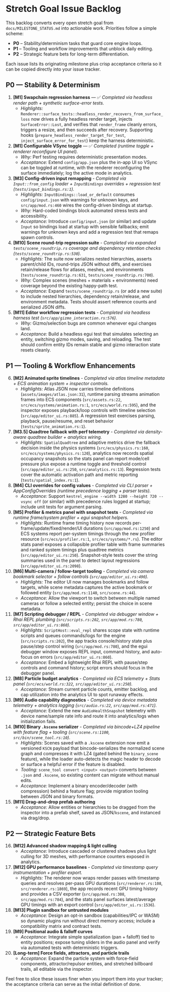 # Stretch Goal Issue Backlog

This backlog converts every open stretch goal from `docs/MILESTONE_STATUS.md` into actionable work. Priorities follow a simple scheme:

- **P0** – Stability/determinism tasks that guard core engine loops.
- **P1** – Tooling and workflow improvements that unblock daily editing.
- **P2** – Strategic feature bets for long-term differentiation.

Each issue lists its originating milestone plus crisp acceptance criteria so it can be copied directly into your issue tracker.

## P0 — Stability & Determinism

1. **[M1] Swapchain regression harness** — ✅ *Completed via headless render path + synthetic surface-error tests.*
   - *Highlights:* `Renderer::surface_tests::headless_render_recovers_from_surface_loss` now drives a fully headless render target, injects `SurfaceError::Lost`, and verifies that `render_frame` cleanly errors, triggers a resize, and then succeeds after recovery. Supporting hooks (`prepare_headless_render_target_for_test`, `inject_surface_error_for_test`) keep the harness deterministic.
2. **[M1] Configurable VSync toggle** — ✅ *Completed (runtime toggle + renderer reconfigure UI panel).*
   - *Why:* Perf testing requires deterministic presentation modes.
   - *Acceptance:* Extend `config/app.json` plus the in-app UI so VSync can be toggled at runtime, with the renderer reconfiguring the surface immediately; log the active mode in analytics.
3. **[M3] Config-driven input remapping** - *Completed via `Input::from_config` loader + `InputBindings` overrides + regression test (`tests/input_bindings.rs:1`).*
   - *Highlights:* `InputBindings::load_or_default` consumes `config/input.json` with warnings for unknown keys, and `src/app/mod.rs:460` wires the config-driven bindings at startup.
   - *Why:* Hard-coded bindings block automated stress tests and accessibility.
   - *Acceptance:* Introduce `config/input.json` (or similar) and update `Input` so bindings load at startup with sensible fallbacks; emit warnings for unknown keys and add a regression test that remaps spawn controls.
4. **[M10] Scene round-trip regression suite** - *Completed via expanded `tests/scene_roundtrip.rs` coverage and dependency retention checks (`tests/scene_roundtrip.rs:530`).*
   - *Highlights:* The suite now serializes nested hierarchies, asserts parent/child IDs, round-trips JSON without diffs, and exercises retain/release flows for atlases, meshes, and environments (`tests/scene_roundtrip.rs:631`, `tests/scene_roundtrip.rs:700`).
   - *Why:* Complex scenes (meshes + materials + environments) need coverage beyond the existing happy-path test.
   - *Acceptance:* Expand `tests/scene_roundtrip.rs` (or add a new suite) to include nested hierarchies, dependency retain/release, and environment metadata. Tests should assert reference counts and serialized JSON diffs.
5. **[M11] Editor workflow regression tests** - *Completed via headless harness test (`src/app/gizmo_interaction.rs:576`).*
   - *Why:* Gizmo/selection bugs are common whenever egui changes land.
   - *Acceptance:* Build a headless egui test that simulates selecting an entity, switching gizmo modes, saving, and reloading. The test should confirm entity IDs remain stable and gizmo interaction state resets cleanly.

## P1 — Tooling & Workflow Enhancements

6. **[M2] Animated sprite timelines** - *Completed via atlas timeline metadata + ECS animation system + inspector controls.*
   - *Highlights:* Atlas JSON now carries timeline definitions (`assets/images/atlas.json:31`), runtime parsing streams animation frames into ECS components (`src/assets.rs:22`, `src/ecs/systems/animation.rs:1`, `src/ecs/world.rs:595`), and the inspector exposes playback/loop controls with timeline selection (`src/app/editor_ui.rs:885`). A regression test exercises parsing, playback, pause/resume, and reset behavior (`tests/sprite_animation.rs:1`).
7. **[M3.5] Quadtree fallback with perf telemetry** - *Completed via density-aware quadtree builder + analytics wiring.*
   - *Highlights:* `SpatialQuadtree` and adaptive metrics drive the fallback decision inside the physics systems (`src/ecs/physics.rs:160`, `src/ecs/systems/physics.rs:120`), analytics now records spatial occupancy snapshots so the stats panel can report mode/cell pressure plus expose a runtime toggle and threshold control (`src/app/editor_ui.rs:250`, `src/analytics.rs:13`). Regression tests cover the automatic activation path and metric reporting (`tests/spatial_index.rs:1`).
8. **[M4] CLI overrides for config values** - *Completed via CLI parser + AppConfigOverrides (runtime precedence logging + parser tests).*
   - *Acceptance:* Support `kestrel_engine --width 1280 --height 720 --vsync off` (or similar) with precedence rules logged at startup; include unit tests for argument parsing.
9. **[M5] Profiler & metrics panel with snapshot tests** - *Completed via runtime frame/system profiler + egui snapshot helpers.*
   - *Highlights:* Runtime frame timing history now records per-frame/update/fixed/render/UI durations (`src/app/mod.rs:1250`) and ECS systems report per-system timings through the new profiler resource (`src/ecs/profiler.rs:1`, `src/ecs/systems/*.rs`). The editor stats panel exposes a collapsible profiler table with frame summaries and ranked system timings plus quadtree metrics (`src/app/editor_ui.rs:250`). Snapshot-style tests cover the string summaries used in the panel to detect layout regressions (`src/app/editor_ui.rs:2098`).
10. **[M6] Multi-camera / follow-target tooling** - *Completed via camera bookmark selector + follow controls (`src/app/editor_ui.rs:490`).*
    - *Highlights:* The editor UI now manages bookmarks and follow targets, while scene metadata captures the active bookmark or followed entity (`src/app/mod.rs:1140`, `src/scene.rs:44`).
    - *Acceptance:* Allow the viewport to switch between multiple named cameras or follow a selected entity; persist the choice in scene metadata.
11. **[M7] Scripting debugger / REPL** - *Completed via debugger window + Rhai REPL plumbing (`src/scripts.rs:202`, `src/app/mod.rs:780`, `src/app/editor_ui.rs:860`).*
    - *Highlights:* `ScriptHost::eval_repl` shares scope state with runtime scripts and queues commands/logs for the engine (`src/scripts.rs:202`), the app tracks console/history state plus pause/step control wiring (`src/app/mod.rs:780`), and the egui debugger window exposes REPL input, command history, and auto-focus on errors (`src/app/editor_ui.rs:860`).
    - *Acceptance:* Embed a lightweight Rhai REPL with pause/step controls and command history; script errors should focus in the debugger panel.
12. **[M8] Particle budget analytics** - *Completed via ECS telemetry + Stats panel (`src/ecs/world.rs:322`, `src/app/editor_ui.rs:250`).*
    - *Acceptance:* Stream current particle counts, emitter backlog, and cap utilization into the analytics UI to spot runaway effects.
13. **[M9] Audio capability diagnostics** - *Completed via device metadata telemetry + analytics logging (`src/audio.rs:22`, `src/app/mod.rs:471`).*
    - *Acceptance:* Extend the new `AudioHealthSnapshot` telemetry with device name/sample rate info and route it into analytics/logs when initialization fails.
14. **[M10] Binary `.kscene` serializer** - *Completed via bincode+LZ4 pipeline with feature flag + tooling (`src/scene.rs:1100`, `src/bin/scene_tool.rs:10`).*
    - *Highlights:* Scenes saved with a `.kscene` extension now emit a versioned `KSCN` payload that bincode-serializes the normalized scene graph and compresses it with LZ4 (gated behind the `binary_scene` feature), while the loader auto-detects the magic header to decode or surface a helpful error if the feature is disabled.
    - *Tooling:* `scene_tool convert <input> <output>` converts between `.json` and `.kscene`, so existing content can migrate without manual edits.
    - *Acceptance:* Implement a binary encoder/decoder (with compression) behind a feature flag; provide migration tooling between JSON and binary formats.
15. **[M11] Drag-and-drop prefab authoring**
    - *Acceptance:* Allow entities or hierarchies to be dragged from the inspector into a prefab shelf, saved as JSON/`kscene`, and instanced via drag/drop.

## P2 — Strategic Feature Bets

16. **[M12] Advanced shadow mapping & light culling**
    - *Acceptance:* Introduce cascaded or clustered shadows plus light culling for 3D meshes, with performance counters exposed in analytics.
17. **[M12] GPU performance baselines** - *Completed via timestamp query instrumentation + profiler export.*
    - *Highlights:* The renderer now wraps render passes with timestamp queries and resolves per-pass GPU durations (`src/renderer.rs:108`, `src/renderer.rs:1869`), the app records recent GPU timing history and provides a CSV exporter (`src/app/mod.rs:308`, `src/app/mod.rs:784`), and the stats panel surfaces latest/average GPU timings with an export control (`src/app/editor_ui.rs:1536`).
18. **[M13] Plugin sandbox for untrusted modules**
    - *Acceptance:* Design an opt-in sandbox (capabilities/IPC or WASM) so dynamic plugins run without direct memory access; include a compatibility matrix and contract tests.
19. **[M9] Positional audio & falloff curves**
    - *Acceptance:* Integrate simple spatialization (pan + falloff) tied to entity positions; expose tuning sliders in the audio panel and verify via automated tests with deterministic triggers.
20. **[Long-term] Force fields, attractors, and particle trails**
    - *Acceptance:* Expand the particle system with force-field components, attractor/repulsor entities, and stretched billboard trails, all editable via the inspector.

Feel free to slice these issues finer when you import them into your tracker; the acceptance criteria can serve as the initial definition of done.
